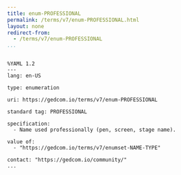 ```yaml
---
title: enum-PROFESSIONAL
permalink: /terms/v7/enum-PROFESSIONAL.html
layout: none
redirect-from:
  - /terms/v7/enum-PROFESSIONAL
...
```


```

%YAML 1.2
---
lang: en-US

type: enumeration

uri: https://gedcom.io/terms/v7/enum-PROFESSIONAL

standard tag: PROFESSIONAL

specification:
  - Name used professionally (pen, screen, stage name).

value of:
  - "https://gedcom.io/terms/v7/enumset-NAME-TYPE"

contact: "https://gedcom.io/community/"
...

```
